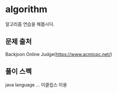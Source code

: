 # algorithm
알고리즘 연습을 해봅시다.



## 문제 출처

Backjoon Online Judge(<https://www.acmicpc.net/>)



## 풀이 스펙

java language ... 이클립스 이용
